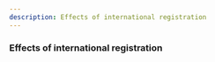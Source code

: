 ```yaml
---
description: Effects of international registration
---
```


### Effects of international registration

